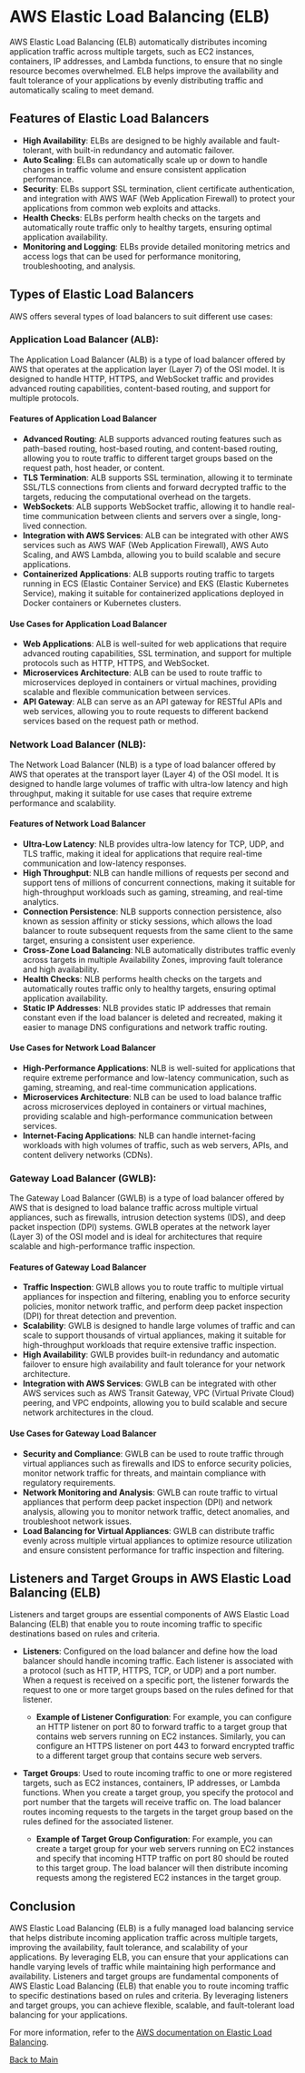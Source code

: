 # AWS Elastic Load Balancing (ELB)

AWS Elastic Load Balancing (ELB) automatically distributes incoming application traffic across multiple targets, such as EC2 instances, containers, IP addresses, and Lambda functions, to ensure that no single resource becomes overwhelmed. ELB helps improve the availability and fault tolerance of your applications by evenly distributing traffic and automatically scaling to meet demand.

## Features of Elastic Load Balancers

- **High Availability**: ELBs are designed to be highly available and fault-tolerant, with built-in redundancy and automatic failover.
- **Auto Scaling**: ELBs can automatically scale up or down to handle changes in traffic volume and ensure consistent application performance.
- **Security**: ELBs support SSL termination, client certificate authentication, and integration with AWS WAF (Web Application Firewall) to protect your applications from common web exploits and attacks.
- **Health Checks**: ELBs perform health checks on the targets and automatically route traffic only to healthy targets, ensuring optimal application availability.
- **Monitoring and Logging**: ELBs provide detailed monitoring metrics and access logs that can be used for performance monitoring, troubleshooting, and analysis.

## Types of Elastic Load Balancers

AWS offers several types of load balancers to suit different use cases:

### Application Load Balancer (ALB):
  The Application Load Balancer (ALB) is a type of load balancer offered by AWS that operates at the application layer (Layer 7) of the OSI model. It is designed to handle HTTP, HTTPS, and WebSocket traffic and provides advanced routing capabilities, content-based routing, and support for multiple protocols.

#### Features of Application Load Balancer

- **Advanced Routing**: ALB supports advanced routing features such as path-based routing, host-based routing, and content-based routing, allowing you to route traffic to different target groups based on the request path, host header, or content.
- **TLS Termination**: ALB supports SSL termination, allowing it to terminate SSL/TLS connections from clients and forward decrypted traffic to the targets, reducing the computational overhead on the targets.
- **WebSockets**: ALB supports WebSocket traffic, allowing it to handle real-time communication between clients and servers over a single, long-lived connection.
- **Integration with AWS Services**: ALB can be integrated with other AWS services such as AWS WAF (Web Application Firewall), AWS Auto Scaling, and AWS Lambda, allowing you to build scalable and secure applications.
- **Containerized Applications**: ALB supports routing traffic to targets running in ECS (Elastic Container Service) and EKS (Elastic Kubernetes Service), making it suitable for containerized applications deployed in Docker containers or Kubernetes clusters.

#### Use Cases for Application Load Balancer

- **Web Applications**: ALB is well-suited for web applications that require advanced routing capabilities, SSL termination, and support for multiple protocols such as HTTP, HTTPS, and WebSocket.
- **Microservices Architecture**: ALB can be used to route traffic to microservices deployed in containers or virtual machines, providing scalable and flexible communication between services.
- **API Gateway**: ALB can serve as an API gateway for RESTful APIs and web services, allowing you to route requests to different backend services based on the request path or method.

### Network Load Balancer (NLB):
The Network Load Balancer (NLB) is a type of load balancer offered by AWS that operates at the transport layer (Layer 4) of the OSI model. It is designed to handle large volumes of traffic with ultra-low latency and high throughput, making it suitable for use cases that require extreme performance and scalability.

#### Features of Network Load Balancer

- **Ultra-Low Latency**: NLB provides ultra-low latency for TCP, UDP, and TLS traffic, making it ideal for applications that require real-time communication and low-latency responses.
- **High Throughput**: NLB can handle millions of requests per second and support tens of millions of concurrent connections, making it suitable for high-throughput workloads such as gaming, streaming, and real-time analytics.
- **Connection Persistence**: NLB supports connection persistence, also known as session affinity or sticky sessions, which allows the load balancer to route subsequent requests from the same client to the same target, ensuring a consistent user experience.
- **Cross-Zone Load Balancing**: NLB automatically distributes traffic evenly across targets in multiple Availability Zones, improving fault tolerance and high availability.
- **Health Checks**: NLB performs health checks on the targets and automatically routes traffic only to healthy targets, ensuring optimal application availability.
- **Static IP Addresses**: NLB provides static IP addresses that remain constant even if the load balancer is deleted and recreated, making it easier to manage DNS configurations and network traffic routing.

#### Use Cases for Network Load Balancer

- **High-Performance Applications**: NLB is well-suited for applications that require extreme performance and low-latency communication, such as gaming, streaming, and real-time communication applications.
- **Microservices Architecture**: NLB can be used to load balance traffic across microservices deployed in containers or virtual machines, providing scalable and high-performance communication between services.
- **Internet-Facing Applications**: NLB can handle internet-facing workloads with high volumes of traffic, such as web servers, APIs, and content delivery networks (CDNs).

### Gateway Load Balancer (GWLB):
   The Gateway Load Balancer (GWLB) is a type of load balancer offered by AWS that is designed to load balance traffic across multiple virtual appliances, such as firewalls, intrusion detection systems (IDS), and deep packet inspection (DPI) systems. GWLB operates at the network layer (Layer 3) of the OSI model and is ideal for architectures that require scalable and high-performance traffic inspection.

#### Features of Gateway Load Balancer

- **Traffic Inspection**: GWLB allows you to route traffic to multiple virtual appliances for inspection and filtering, enabling you to enforce security policies, monitor network traffic, and perform deep packet inspection (DPI) for threat detection and prevention.
- **Scalability**: GWLB is designed to handle large volumes of traffic and can scale to support thousands of virtual appliances, making it suitable for high-throughput workloads that require extensive traffic inspection.
- **High Availability**: GWLB provides built-in redundancy and automatic failover to ensure high availability and fault tolerance for your network architecture.
- **Integration with AWS Services**: GWLB can be integrated with other AWS services such as AWS Transit Gateway, VPC (Virtual Private Cloud) peering, and VPC endpoints, allowing you to build scalable and secure network architectures in the cloud.

#### Use Cases for Gateway Load Balancer

- **Security and Compliance**: GWLB can be used to route traffic through virtual appliances such as firewalls and IDS to enforce security policies, monitor network traffic for threats, and maintain compliance with regulatory requirements.
- **Network Monitoring and Analysis**: GWLB can route traffic to virtual appliances that perform deep packet inspection (DPI) and network analysis, allowing you to monitor network traffic, detect anomalies, and troubleshoot network issues.
- **Load Balancing for Virtual Appliances**: GWLB can distribute traffic evenly across multiple virtual appliances to optimize resource utilization and ensure consistent performance for traffic inspection and filtering.



## Listeners and Target Groups in AWS Elastic Load Balancing (ELB)

Listeners and target groups are essential components of AWS Elastic Load Balancing (ELB) that enable you to route incoming traffic to specific destinations based on rules and criteria.

   - **Listeners**:  Configured on the load balancer and define how the load balancer should handle incoming traffic. Each listener is associated with a protocol (such as HTTP, HTTPS, TCP, or UDP) and a port number. When a request is received on a specific port, the listener forwards the request to one or more target groups based on the rules defined for that listener.

      - **Example of Listener Configuration**: For example, you can configure an HTTP listener on port 80 to forward traffic to a target group that contains web servers running on EC2 instances. Similarly, you can configure an HTTPS listener on port 443 to forward encrypted traffic to a different target group that contains secure web servers.

   - **Target Groups**: Used to route incoming traffic to one or more registered targets, such as EC2 instances, containers, IP addresses, or Lambda functions. When you create a target group, you specify the protocol and port number that the targets will receive traffic on. The load balancer routes incoming requests to the targets in the target group based on the rules defined for the associated listener.

      - **Example of Target Group Configuration**:  For example, you can create a target group for your web servers running on EC2 instances and specify that incoming HTTP traffic on port 80 should be routed to this target group. The load balancer will then distribute incoming requests among the registered EC2 instances in the target group.


## Conclusion

AWS Elastic Load Balancing (ELB) is a fully managed load balancing service that helps distribute incoming application traffic across multiple targets, improving the availability, fault tolerance, and scalability of your applications. By leveraging ELB, you can ensure that your applications can handle varying levels of traffic while maintaining high performance and availability.
Listeners and target groups are fundamental components of AWS Elastic Load Balancing (ELB) that enable you to route incoming traffic to specific destinations based on rules and criteria. By leveraging listeners and target groups, you can achieve flexible, scalable, and fault-tolerant load balancing for your applications.

For more information, refer to the [AWS documentation on Elastic Load Balancing](https://docs.aws.amazon.com/elasticloadbalancing/).




[Back to Main](readme.md)
